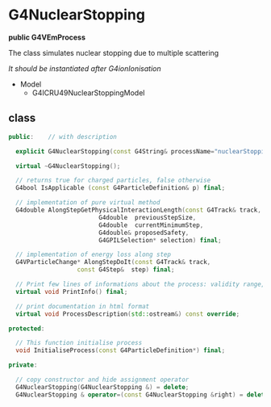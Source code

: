 <!-- G4NuclearStopping.md --- 
;; 
;; Description: 
;; Author: Hongyi Wu(吴鸿毅)
;; Email: wuhongyi@qq.com 
;; Created: 六 7月 14 11:49:52 2018 (+0800)
;; Last-Updated: 六 7月 14 12:05:31 2018 (+0800)
;;           By: Hongyi Wu(吴鸿毅)
;;     Update #: 2
;; URL: http://wuhongyi.cn -->

# G4NuclearStopping

**public G4VEmProcess**

The class simulates nuclear stopping due to multiple scattering

*It should be instantiated after G4ionIonisation*


- Model
	- G4ICRU49NuclearStoppingModel


## class

```cpp
public:    // with description

  explicit G4NuclearStopping(const G4String& processName="nuclearStopping");

  virtual ~G4NuclearStopping();

  // returns true for charged particles, false otherwise
  G4bool IsApplicable (const G4ParticleDefinition& p) final;

  // implementation of pure virtual method
  G4double AlongStepGetPhysicalInteractionLength(const G4Track& track,
						 G4double  previousStepSize,
						 G4double  currentMinimumStep,
						 G4double& proposedSafety,
						 G4GPILSelection* selection) final;

  // implementation of energy loss along step
  G4VParticleChange* AlongStepDoIt(const G4Track& track,
				   const G4Step&  step) final;

  // Print few lines of informations about the process: validity range,
  virtual void PrintInfo() final;

  // print documentation in html format
  virtual void ProcessDescription(std::ostream&) const override;

protected:

  // This function initialise process
  void InitialiseProcess(const G4ParticleDefinition*) final;

private:       

  // copy constructor and hide assignment operator
  G4NuclearStopping(G4NuclearStopping &) = delete;
  G4NuclearStopping & operator=(const G4NuclearStopping &right) = delete;
```



<!-- G4NuclearStopping.md ends here -->
